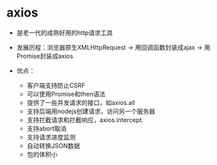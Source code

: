 # axios

- 是老一代的成熟好用的http请求工具

- 发展历程：浏览器原生XMLHttpRequest -> 用回调函数封装成ajax -> 用Promise封装成axios

- 优点：
    - 客户端支持防止CSRF
    - 可以使用Promise和then语法
    - 提供了一些并发请求的接口，如axios.all
    - 支持后端用nodejs创建请求，访问另一个服务器
    - 支持拦截请求和拦截响应，axios.intercept.
    - 支持abort取消
    - 支持请求进度监测
    - 自动转换JSON数据
    - 包的体积小

